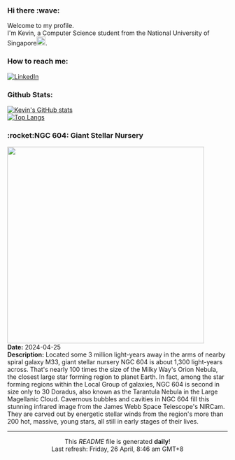 <h3>Hi there :wave:</h3>

Welcome to my profile.   
I'm Kevin, a Computer Science student from the National University of Singapore<img src="https://img.icons8.com/color/96/000000/singapore-circular.png" width="20px"/>.</p>

<h3>How to reach me: </h3>
<a href="https://www.linkedin.com/in/kevin-foong/"><img alt="LinkedIn" src="https://img.shields.io/badge/linkedin-%230077B5.svg?&style=for-the-badge&logo=linkedin&logoColor=white" /></a> 

<h3>Github Stats: </h3> 

[![Kevin's GitHub stats](https://github-readme-stats.vercel.app/api?username=kevin9foong&theme=tokyonight)](https://github.com/anuraghazra/github-readme-stats) <br/>
[![Top Langs](https://github-readme-stats.vercel.app/api/top-langs/?username=kevin9foong&layout=compact&theme=tokyonight)](https://github.com/anuraghazra/github-readme-stats)

<h3>:rocket:NGC 604: Giant Stellar Nursery</h3> 
<img width="450" src="https:&#x2F;&#x2F;apod.nasa.gov&#x2F;apod&#x2F;image&#x2F;2404&#x2F;stsci-xNGC604NIRcam2048.png" /><br/>
<b>Date:</b> 2024-04-25<br/>
<b>Description:</b> Located some 3 million light-years away in the arms of nearby spiral galaxy M33, giant stellar nursery NGC 604 is about 1,300 light-years across. That&#39;s nearly 100 times the size of the Milky Way&#39;s Orion Nebula, the closest large star forming region to planet Earth. In fact, among the star forming regions within the Local Group of galaxies, NGC 604 is second in size only to 30 Doradus, also known as the Tarantula Nebula in the Large Magellanic Cloud. Cavernous bubbles and cavities in NGC 604 fill this stunning infrared image from the James Webb Space Telescope&#39;s NIRCam. They are carved out by energetic stellar winds from the region&#39;s more than 200 hot, massive, young stars, all still in early stages of their lives.<br/>

------------
<p align="center">This <i>README</i> file is generated <b>daily</b>!</br>
Last refresh: Friday, 26 April, 8:46 am GMT+8<br />